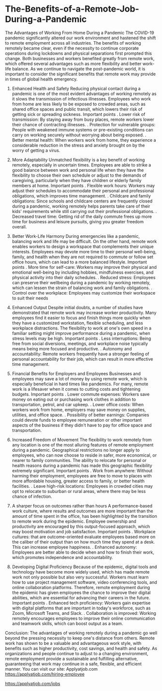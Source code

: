# The-Benefits-of-a-Remote-Job-During-a-Pandemic
The Advantages of Working From Home During a Pandemic
The COVID-19 pandemic significantly altered our work environment and hastened the shift to remote employment across all industries. The benefits of working remotely became clear, even if the necessity to continue corporate operations during lockdowns and physical separations first prompted this change. Both businesses and workers benefited greatly from remote work, which offered several advantages such as more flexibility and better work-life balance. As we continue to navigate the post-pandemic world, it is important to consider the significant benefits that remote work may provide in times of global health emergency.


1. Enhanced Health and Safety
Reducing physical contact during a pandemic is one of the most evident advantages of working remotely as it slows the transmission of infectious illnesses. Employees who work from home are less likely to be exposed to crowded areas, such as shared office spaces and public transit, which lowers their risk of getting sick or spreading sickness.
Important points
. Lower risk of transmission: By staying away from busy places, remote workers lower their chance of contracting illnesses.
. Protection for vulnerable groups: People with weakened immune systems or pre-existing conditions can carry on working securely without worrying about being exposed.
. Better mental health: When workers work from home, they experience a considerable reduction in the stress and anxiety brought on by the worry of getting a virus.


2. More Adaptability
Unmatched flexibility is a key benefit of working remotely, especially in uncertain times. Employees are able to strike a good balance between work and personal life when they have the flexibility to choose their own schedule or adjust to the demands of caregiving, particularly when they have children or elderly family members at home.
Important points
. Flexible work hours: Workers may adjust their schedules to accommodate their personal and professional obligations, which improves time management.
. Childcare and family obligations: Since schools and childcare centers are frequently closed during a pandemic, working remotely helps parents take care of their kids' requirements while still carrying out their professional obligations.
. Decreased travel time: Getting rid of the daily commute frees up more time for business and leisure pursuits, giving you greater freedom overall.


3. Better Work-Life Harmony
During emergencies like a pandemic, balancing work and life may be difficult. On the other hand, remote work enables workers to design a workspace that complements their unique interests. Employees may devote more time to their personal well-being, family, and health when they are not required to commute or follow set office hours, which can lead to a more balanced lifestyle.
Important points
. More time for self-care: Workers may improve their physical and emotional well-being by including hobbies, mindfulness exercises, and physical activity into their daily schedules.
. Reduced stress: Employees can preserve their wellbeing during a pandemic by working remotely, which can lessen the strain of balancing work and family obligations.
. Control over the workplace: Employees may customize their workspace to suit their needs

4. Enhanced Output
Despite initial doubts, a number of studies have demonstrated that remote work may increase worker productivity. Many employees find it easier to focus and finish things more quickly when they have a customized workstation, flexible scheduling, and less workplace distractions. The flexibility to work at one's own speed in a familiar setting might improve performance during a pandemic, when stress levels may be high.
Important points
. Less interruptions: Being free from social diversions, meetings, and workplace noise typically means being more focused and productive.
. Autonomy and accountability: Remote workers frequently have a stronger feeling of personal accountability for their job, which can result in more effective time management.


5. Financial Benefits for Employers and Employees
Businesses and employees may save a lot of money by using remote work, which is especially beneficial in hard times like pandemics. For many, remote work is a lifesaver when it comes to cutting costs and tightening budgets.
Important points
. Lower commute expenses: Workers save money on eating out or purchasing work clothes in addition to transportation, petrol, and car upkeep.
. Lower office costs: When workers work from home, employers may save money on supplies, utilities, and office space.
. Possibility of better earnings: Companies could devote funds to employee remuneration or other important aspects of the business if they didn't have to pay for office space and transportation.

6. Increased Freedom of Movement
The flexibility to work remotely from any location is one of the most alluring features of remote employment during a pandemic. Geographical restrictions no longer apply to employees, who can now choose to reside in safer, more economical, or nearer to family communities. The ability to relocate for personal or health reasons during a pandemic has made this geographic flexibility extremely significant.
Important points
. Work from anywhere: Without harming their employment, employees are free to move to places with more affordable housing, greater access to family, or better health facilities.
. Leave high-risk locations: Employees in crowded cities may opt to relocate to suburban or rural areas, where there may be less chance of infection.

7. A sharper focus on outcomes rather than hours
A performance-based work culture, where results and outcomes are more important than the amount of time spent in the office, has been highlighted by the transition to remote work during the epidemic. Employee ownership and productivity are encouraged by this output-focused approach, which may boost motivation and job satisfaction.
Important points
. Workplace cultures: that are outcome-oriented evaluate employees based more on the caliber of their output than on how much time they spend at a desk. This can increase employee happiness.
. Enhanced autonomy: Employees are better able to decide when and how to finish their work, which promotes independence and accountability.

8. Developing Digital Proficiency
Because of the epidemic, digital tools and technology have become more widely used, which has made remote work not only possible but also very successful. Workers must learn how to use project management software, video conferencing tools, and online collaboration platforms. Therefore, remote employment during the epidemic has given employees the chance to improve their digital abilities, which are essential for advancing their careers in the future.
Important points
. Enhanced tech proficiency: Workers gain expertise with digital platforms that are important in today's workforce, such as Zoom, Microsoft Teams, and Slack.
. Collaboration is improved: Working remotely encourages employees to improve their online communication and teamwork skills, which can boost output as a team.

Conclusion:
The advantages of working remotely during a pandemic go well beyond the pressing necessity to keep one's distance from others. Remote work has shown to be a valuable and advantageous work style, with benefits such as higher productivity, cost savings, and health and safety. As organizations and people continue to adjust to a changing environment, remote employment provide a sustainable and fulfilling alternative, guaranteeing that work may continue in a safe, flexible, and efficient manner.
You can visit our site: Applyatjob.com<br>
 https://applyatjob.com/hiring-employee<br>

https://applyatjob.com/jobs
